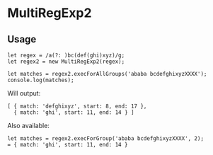 # MultiRegExp2

## Usage
```
let regex = /a(?: )bc(def(ghi)xyz)/g;
let regex2 = new MultiRegExp2(regex);

let matches = regex2.execForAllGroups('ababa bcdefghixyzXXXX');
console.log(matches);
```

Will output:
```
[ { match: 'defghixyz', start: 8, end: 17 },
  { match: 'ghi', start: 11, end: 14 } ]
```

Also available:
```
let matches = regex2.execForGroup('ababa bcdefghixyzXXXX', 2);
= { match: 'ghi', start: 11, end: 14 }
```